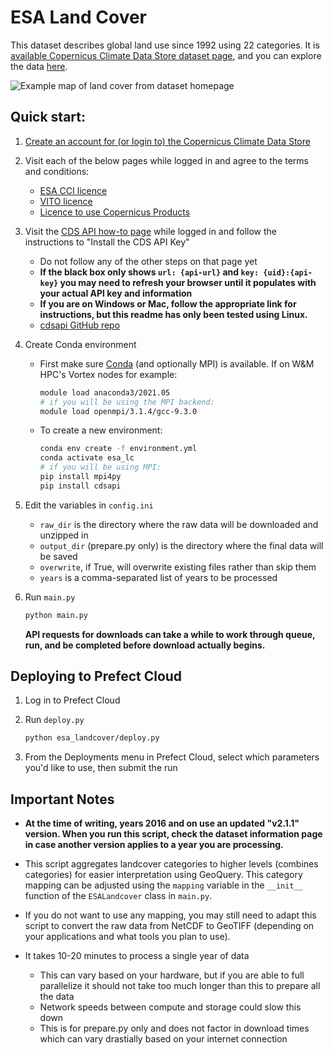 # ESA Land Cover

This dataset describes global land use since 1992 using 22 categories. It is [available Copernicus Climate Data Store dataset page](https://cds.climate.copernicus.eu/cdsapp#!/dataset/satellite-land-cover), and you can explore the data [here](http://maps.elie.ucl.ac.be/CCI/viewer/download.php).

![Example map of land cover from dataset homepage](https://datastore.copernicus-climate.eu/c3s/published-forms-v2/c3sprod/satellite-land-cover/overview.png)

## Quick start:

1. [Create an account for (or login to) the Copernicus Climate Data Store](https://cds.climate.copernicus.eu/user/login?destination=%2Fcdsapp%23!%2Fdataset%2Fsatellite-land-cover%3Ftab%3Doverview)

2. Visit each of the below pages while logged in and agree to the terms and conditions:
    - [ESA CCI licence](https://cds.climate.copernicus.eu/cdsapp/#!/terms/satellite-land-cover)
    - [VITO licence](https://cds.climate.copernicus.eu/cdsapp/#!/terms/vito-proba-v)
    - [Licence to use Copernicus Products](https://cds.climate.copernicus.eu/cdsapp/#!/terms/licence-to-use-copernicus-products)

3. Visit the [CDS API how-to page](https://cds.climate.copernicus.eu/api-how-to) while logged in and follow the instructions to "Install the CDS API Key"
    - Do not follow any of the other steps on that page yet
    - **If the black box only shows `url: {api-url}` and `key: {uid}:{api-key}` you may need to refresh your browser until it populates with your actual API key and information**
    - **If you are on Windows or Mac, follow the appropriate link for instructions, but this readme has only been tested using Linux.**
    - [cdsapi GitHub repo](https://github.com/ecmwf/cdsapi)

4. Create Conda environment
	- First make sure [Conda](https://docs.conda.io/en/latest/) (and optionally MPI) is available. If on W&M HPC's Vortex nodes for example:
		```sh
		module load anaconda3/2021.05
		# if you will be using the MPI backend:
		module load openmpi/3.1.4/gcc-9.3.0
		```
	- To create a new environment:
		```sh
		conda env create -f environment.yml
		conda activate esa_lc
		# if you will be using MPI:
		pip install mpi4py
        pip install cdsapi
		```


6. Edit the variables in `config.ini`
    - `raw_dir` is the directory where the raw data will be downloaded and unzipped in
    - `output_dir` (prepare.py only) is the directory where the final data will be saved
    - `overwrite`, if True, will overwrite existing files rather than skip them
    - `years` is a comma-separated list of years to be processed

7. Run `main.py`
   ```sh
   python main.py
   ```
   **API requests for downloads can take a while to work through queue, run, and be completed before download actually begins.**

## Deploying to Prefect Cloud

1. Log in to Prefect Cloud

2. Run `deploy.py`
   ```sh
   python esa_landcover/deploy.py
   ```

3. From the Deployments menu in Prefect Cloud, select which parameters you'd like to use, then submit the run

## Important Notes

- **At the time of writing, years 2016 and on use an updated "v2.1.1" version. When you run this script, check the dataset information page in case another version applies to a year you are processing.**

- This script aggregates landcover categories to higher levels (combines categories) for easier interpretation using GeoQuery. This category mapping can be adjusted using the `mapping` variable in the `__init__` function of the `ESALandcover` class in `main.py`.

- If you do not want to use any mapping, you may still need to adapt this script to convert the raw data from NetCDF to GeoTIFF (depending on your applications and what tools you plan to use).

- It takes 10-20 minutes to process a single year of data
    - This can vary based on your hardware, but if you are able to full parallelize it should not take too much longer than this to prepare all the data
    - Network speeds between compute and storage could slow this down
    - This is for prepare.py only and does not factor in download times which can vary drastially based on your internet connection
